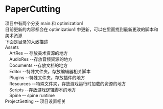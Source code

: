 # PaperCutting
项目中有两个分支 main 和 optimization1<br>
目前更新的内容都会在 optimization1 中更新，可以在里面找到最新更改的脚本和美术资源<br>
下面是目录的大致描述<br>
Assets<br>
&emsp;ArtRes   -- 存放美术资源的地方<br>
&emsp;AudioRes --存放音频资源的地方<br>
&emsp;Documents --存放文档的地方<br>
&emsp;Editor --特殊文件夹，存放编辑器相关脚本<br>
&emsp;Plugins --特殊文件夹，存放插件的地方<br>
&emsp;Resources --特殊文件夹，存放游戏运行时加载的资源的地方<br>
&emsp;Scripts --存放游戏逻辑脚本的地方<br>
&emsp;Spine -- spine runtime <br>
ProjectSetting -- 项目设置相关 <br>

